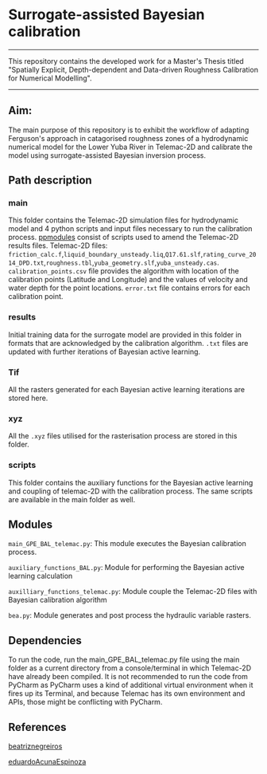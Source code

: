 # Surrogate-assisted Bayesian calibration


***
This repository contains the developed work for a Master's Thesis titled "Spatially Explicit, Depth-dependent and
Data-driven Roughness Calibration for
Numerical Modelling".
***

## Aim:
The main purpose of this repository is to exhibit the workflow of adapting Ferguson's approach in catagorised roughness 
zones of a hydrodynamic numerical model for the Lower Yuba River in Telemac-2D and calibrate the model using 
surrogate-assisted Bayesian inversion process.

## Path description
### main
This folder contains the Telemac-2D simulation files for hydrodynamic model and 4 python scripts and input files necessary
to run the calibration process. [ppmodules](https://github.com/pprodano/pputils) consist of scripts used to amend the Telemac-2D results files.
Telemac-2D files: ```friction_calc.f```,```liquid_boundary_unsteady.liq```,```Q17.61.slf```,```rating_curve_2014_DPD.txt```,```roughness.tbl```,```yuba_geometry.slf```,```yuba_unsteady.cas```.
```calibration_points.csv``` file provides the algorithm with location of the calibration points (Latitude and Longitude)
and the values of velocity and water depth for the point locations.
```error.txt``` file contains errors for each calibration point.
### results
Initial training data for the surrogate model are provided in this folder in formats that are acknowledged by the calibration algorithm.
`````.txt````` files are updated with further iterations of Bayesian active learning.
### Tif
All the rasters generated for each Bayesian active learning iterations are stored here.

### xyz
All the ```.xyz``` files utilised for the rasterisation process are stored in this folder.

### scripts
This folder contains the auxiliary functions for the Bayesian active learning and coupling of telemac-2D with the calibration process.
The same scripts are available in the main folder as well.

## Modules

```main_GPE_BAL_telemac.py```: This module executes the Bayesian calibration process.  

```auxiliary_functions_BAL.py```: Module for performing the Bayesian active learning calculation

```auxilliary_functions_telemac.py```: Module couple the Telemac-2D files with Bayesian calibration algorithm

```bea.py```: Module generates and post process the hydraulic variable rasters.

## Dependencies

To run the code, run the main_GPE_BAL_telemac.py file using the main folder as a current directory from a console/terminal in which Telemac-2D have already been compiled. It is not recommended to run the code from PyCharm as PyCharm uses a kind of additional virtual environment when it fires up its Terminal, and because Telemac has its own environment and APIs, those might be conflicting with PyCharm.

## References
[beatriznegreiros](https://github.com/beatriznegreiros/fuzzycorr)

[eduardoAcunaEspinoza](https://github.com/eduardoAcunaEspinoza/surrogated_assisted_bayesian_calibration)

